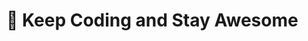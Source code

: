 <h1>💞️ Keep Coding and Stay Awesome</h1>

<!---
HaqiAchmad/HaqiAchmad is a ✨ special ✨ repository because its `README.md` (this file) appears on your GitHub profile.
You can click the Preview link to take a look at your changes.
---

<!-- 👋 Hi, I’m @HaqiAchmad
- 👀 I’m interested in ...
- 🌱 I’m currently learning ...
- 👋 Hi, I’m Achmad Baihaqi
- 👀 I’m interested in Mobile Programming
- 🌱 I’m currently learning Kotlin
- 💞️ I’m looking to collaborate on ...
- 📫 How to reach me ... 
-->
